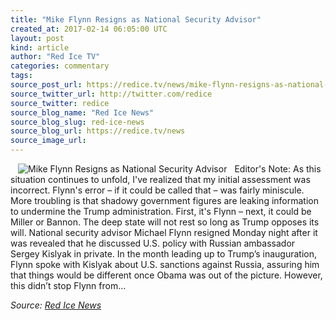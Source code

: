 ```yaml
---
title: "Mike Flynn Resigns as National Security Advisor"
created_at: 2017-02-14 06:05:00 UTC
layout: post
kind: article
author: "Red Ice TV"
categories: commentary
tags: 
source_post_url: https://redice.tv/news/mike-flynn-resigns-as-national-security-advisor
source_twitter_url: http://twitter.com/redice
source_twitter: redice
source_blog_name: "Red Ice News"
source_blog_slug: red-ice-news
source_blog_url: https://redice.tv/news
source_image_url: 
---
```

<img align="left" hspace="12" alt="Mike Flynn Resigns as National Security Advisor" src="https://rdice.net/a/c/n/17/02140659-160707-michael-flynn-getty-1160.9cd7b47f.jpg"> Editor's Note: As this situation continues to unfold, I've realized that my initial assessment was incorrect. Flynn's error – if it could be called that – was fairly miniscule. More troubling is that shadowy government figures are leaking information to undermine the Trump administration. First, it's Flynn – next, it could be Miller or Bannon. The deep state will not rest so long as Trump opposes its will. National security advisor Michael Flynn resigned Monday night after it was revealed that he discussed U.S. policy with Russian ambassador Sergey Kislyak in private. In the month leading up to Trump’s inauguration, Flynn spoke with Kislyak about U.S. sanctions against Russia, assuring him that things would be different once Obama was out of the picture. However, this didn’t stop Flynn from&#8230;<div class="">
    <i>Source: <a href="https://redice.tv/news">Red Ice News</a></i>
</div>
